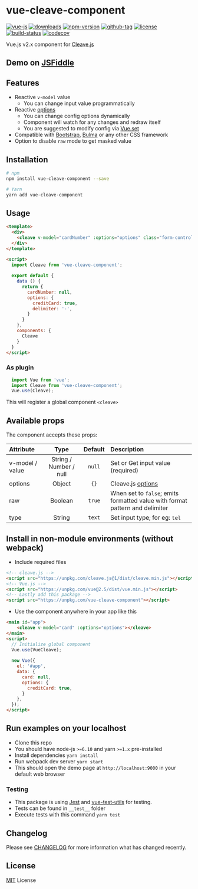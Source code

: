 # vue-cleave-component

[![vue-js](https://img.shields.io/badge/vue.js-2.x-brightgreen.svg?maxAge=604800)](https://vuejs.org/)
[![downloads](https://img.shields.io/npm/dt/vue-cleave-component.svg)](http://npm-stats.com/~packages/vue-cleave-component)
[![npm-version](https://img.shields.io/npm/v/vue-cleave-component.svg)](https://www.npmjs.com/package/vue-cleave-component)
[![github-tag](https://img.shields.io/github/tag/ankurk91/vue-cleave-component.svg?maxAge=1800)](https://github.com/ankurk91/vue-cleave-component/)
[![license](https://img.shields.io/github/license/ankurk91/vue-cleave-component.svg?maxAge=1800)](https://yarnpkg.com/en/package/vue-cleave-component)
[![build-status](https://travis-ci.org/ankurk91/vue-cleave-component.svg?branch=master)](https://travis-ci.org/ankurk91/vue-cleave-component)
[![codecov](https://codecov.io/gh/ankurk91/vue-cleave-component/branch/master/graph/badge.svg)](https://codecov.io/gh/ankurk91/vue-cleave-component)

Vue.js v2.x component for [Cleave.js](http://nosir.github.io/cleave.js/) 

## Demo on [JSFiddle](https://jsfiddle.net/ankurk91/aza302c7/)

## Features
* Reactive ``v-model`` value
    - You can change input value programmatically 
* Reactive [options](https://github.com/nosir/cleave.js/blob/master/doc/options.md) 
    - You can change config options dynamically
    - Component will watch for any changes and redraw itself
    - You are suggested to modify config via [Vue.set](https://vuejs.org/v2/api/#Vue-set)
* Compatible with [Bootstrap](http://getbootstrap.com/), [Bulma](http://bulma.io/) or any other CSS framework
* Option to disable `raw` mode to get masked value 

## Installation
```bash
# npm
npm install vue-cleave-component --save

# Yarn
yarn add vue-cleave-component
```

## Usage
```html
<template>
  <div>
    <cleave v-model="cardNumber" :options="options" class="form-control" name="card"></cleave>
  </div>
</template>

<script>
  import Cleave from 'vue-cleave-component';
    
  export default {    
    data () {
      return {
        cardNumber: null, 
        options: {
          creditCard: true,
          delimiter: '-',
        }      
      }
    },
    components: {
      Cleave
    }
  }
</script>
```

### As plugin
```js
  import Vue from 'vue';
  import Cleave from 'vue-cleave-component';
  Vue.use(Cleave);
```
This will register a global component `<cleave>` 

## Available props
The component accepts these props:

| Attribute        | Type                   | Default     | Description      |
| :---             | :---:                  | :---:       | :---             |
| v-model / value  | String / Number / null | `null`      | Set or Get input value (required) |
| options          | Object                 | `{}`        | Cleave.js [options](https://github.com/nosir/cleave.js/blob/master/doc/options.md) |
| raw              | Boolean                | `true`      | When set to `false`; emits formatted value with format pattern and delimiter |
| type             | String                 | `text`      | Set input type; for eg: `tel` |

## Install in non-module environments (without webpack)
* Include required files
```html
<!-- cleave.js -->
<script src="https://unpkg.com/cleave.js@1/dist/cleave.min.js"></script>
<!-- Vue.js -->
<script src="https://unpkg.com/vue@2.5/dist/vue.min.js"></script>
<!-- Lastly add this package -->
<script src="https://unpkg.com/vue-cleave-component"></script>
```
* Use the component anywhere in your app like this
```html
<main id="app">  
    <cleave v-model="card" :options="options"></cleave> 
</main>
<script>
  // Initialize global component
  Vue.use(VueCleave);
  
  new Vue({
    el: '#app',
    data: {
      card: null,
      options: {
        creditCard: true,
      }
    },    
  });
</script>
```

## Run examples on your localhost
* Clone this repo
* You should have node-js `>=6.10` and yarn `>=1.x` pre-installed
* Install dependencies `yarn install`
* Run webpack dev server `yarn start`
* This should open the demo page at ``http://localhost:9000`` in your default web browser

### Testing
* This package is using [Jest](https://github.com/facebook/jest) and [vue-test-utils](https://github.com/vuejs/vue-test-utils) for testing.
* Tests can be found in `__test__` folder
* Execute tests with this command `yarn test`

## Changelog
Please see [CHANGELOG](CHANGELOG.md) for more information what has changed recently.

## License
[MIT](LICENSE.txt) License

